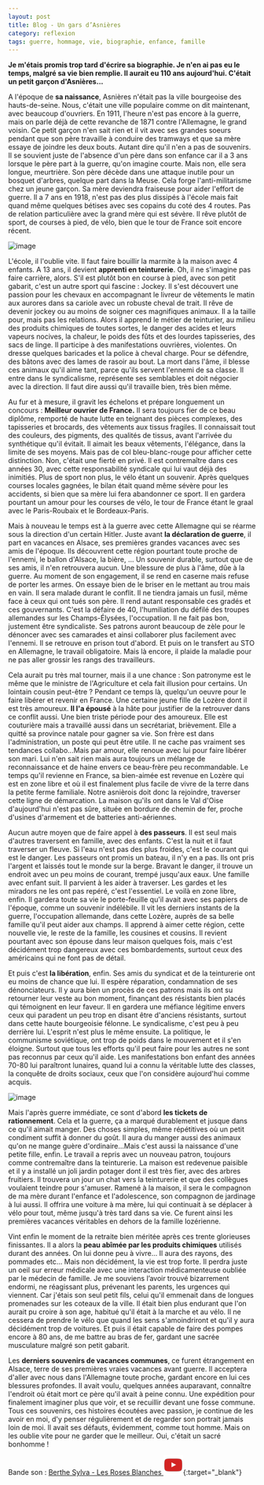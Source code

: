 ```yaml
---
layout: post
title: Blog - Un gars d’Asnières
category: reflexion
tags: guerre, hommage, vie, biographie, enfance, famille
---
```


**Je m'étais promis trop tard d'écrire sa biographie. Je n'en ai pas eu le temps, malgré sa vie bien remplie. Il aurait eu 110 ans aujourd'hui. C'était un petit garçon d'Asnières...**

A l'époque de **sa naissance**, Asnières n'était pas la ville bourgeoise des hauts-de-seine. Nous, c'était une ville populaire comme on dit maintenant, avec beaucoup d'ouvriers. En 1911, l'heure n'est pas encore à la guerre, mais on parle déjà de cette revanche de 1871 contre l'Allemagne, le grand voisin. Ce petit garçon n'en sait rien et il vit avec ses grandes soeurs pendant que son père travaille à conduire des tramways et que sa mère essaye de joindre les deux bouts. Autant dire qu'il n'en a pas de souvenirs. Il se souvient juste de l'absence d'un père dans son enfance car il a 3 ans lorsque le père part à la guerre, qu'on imagine courte. Mais non, elle sera longue, meurtrière. Son père décède dans une attaque inutile pour un bosquet d'arbres, quelque part dans la Meuse. Cela forge l'anti-militarisme chez un jeune garçon. Sa mère deviendra fraiseuse pour aider l'effort de guerre. Il a 7 ans en 1918, n'est pas des plus dissipés à l'école mais fait quand même quelques bétises avec ses copains du coté des 4 routes. Pas de relation particulière avec la grand mère qui est sévère. Il rêve plutôt de sport, de courses à pied, de vélo, bien que le tour de France soit encore récent.

![image](https://filedn.eu/llqi9IBxlYouGRXYG2xlROb/img/2021/asniere1910.jpg)

L'école, il l'oublie vite. Il faut faire bouillir la marmite à la maison avec 4 enfants. A 13 ans, il devient **apprenti en teinturerie**. Oh, il ne s'imagine pas faire carrière, alors. S'il est plutôt bon en course à pied, avec son petit gabarit, c'est un autre sport qui fascine : Jockey. Il s'est découvert une passion pour les chevaux en accompagnant le livreur de vêtements le matin aux aurores dans sa cariole avec un robuste cheval de trait. Il rêve de devenir jockey ou au moins de soigner ces magnifiques animaux. Il a la taille pour, mais pas les relations. Alors il apprend le métier de teinturier, au milieu des produits chimiques de toutes sortes, le danger des acides et leurs vapeurs nocives, la chaleur, le poids des fûts et des lourdes tapisseries, des sacs de linge. Il participe à des manifestations ouvrières, violentes. On dresse quelques baricades et la police à cheval charge. Pour se défendre, des bâtons avec des lames de rasoir au bout. La mort dans l'âme, il blesse ces animaux qu'il aime tant, parce qu'ils servent l'ennemi de sa classe. Il entre dans le syndicalisme, représente ses semblables et doit négocier avec la direction. Il faut dire aussi qu'il travaille bien, très bien même. 

Au fur et à mesure, il gravit les échelons et prépare longuement un concours : **Meilleur ouvrier de France.** Il sera toujours fier de ce beau diplôme, remporté de haute lutte en teignant des pièces complexes, des tapisseries et brocards, des vêtements aux tissus fragiles. Il connaissait tout des couleurs, des pigments, des qualités de tissus, avant l'arrivée du synthétique qu'il évitait. Il aimait les beaux vêtements, l'élégance, dans la limite de ses moyens. Mais pas de col bleu-blanc-rouge pour afficher cette distinction. Non, c'était une fierté en privé. Il est contremaître dans ces années 30, avec cette responsabilité syndicale qui lui vaut déjà des inimitiés. Plus de sport non plus, le vélo étant un souvenir. Après quelques courses locales gagnées, le bilan était quand même sévère pour les accidents, si bien que sa mère lui fera abandonner ce sport. Il en gardera pourtant un amour pour les courses de vélo, le tour de France étant le graal avec le Paris-Roubaix et le Bordeaux-Paris. 

Mais à nouveau le temps est à la guerre avec cette Allemagne qui se réarme sous la direction d'un certain Hitler. Juste avant **la déclaration de guerre**, il part en vacances en Alsace, ses premières grandes vacances avec ses amis de l'époque. Ils découvrent cette région pourtant toute proche de l'ennemi, le ballon d'Alsace, la bière, ... Un souvenir durable, surtout que de ses amis, il n'en retrouvera aucun. Une blessure de plus à l'âme, dûe à la guerre. Au moment de son engagement, il se rend en caserne mais refuse de porter les armes. On essaye bien de le briser en le mettant au trou mais en vain. Il sera malade durant le conflit. Il ne tiendra jamais un fusil, même face à ceux qui ont tués son père. Il rend autant responsable ces gradés et ces gouvernants. C'est la défaire de 40, l'humiliation du défilé des troupes allemandes sur les Champs-Élysées, l'occupation. Il ne fait pas bon, justement être syndicaliste. Ses patrons auront beaucoup de zèle pour le dénoncer avec ses camarades et ainsi collaborer plus facilement avec l'ennemi. Il se retrouve en prison tout d'abord. Et puis on le transfert au STO en Allemagne, le travail obligatoire. Mais là encore, il plaide la maladie pour ne pas aller grossir les rangs des travailleurs. 

Cela aurait pu très mal tourner, mais il a une chance : Son patronyme est le même que le ministre de l'Agriculture et cela fait illusion pour certains. Un lointain cousin peut-être ? Pendant ce temps là, quelqu'un oeuvre pour le faire libérer et revenir en France. Une certaine jeune fille de Lozère dont il est très amoureux. **Il l'a épousé** à la hâte pour justifier de la retrouver dans ce conflit aussi. Une bien triste période pour des amoureux. Elle est couturière mais a travaillé aussi dans un secrétariat, brièvement. Elle a quitté sa province natale pour gagner sa vie. Son frère est dans l'administration, un poste qui peut être utile. Il ne cache pas vraiment ses tendances collabo...Mais par amour, elle renoue avec lui pour faire libérer son mari. Lui n'en sait rien mais aura toujours un mélange de reconnaissance et de haine envers ce beau-frère peu recommandable. Le temps qu'il revienne en France, sa bien-aimée est revenue en Lozère qui est en zone libre et où il est finalement plus facile de vivre de la terre dans la petite ferme familiale. Notre asnièrois doit donc la rejoindre, traverser cette ligne de démarcation. La maison qu'ils ont dans le Val d'Oise d'aujourd'hui n'est pas sûre, située en bordure de chemin de fer, proche d'usines d'armement et de batteries anti-aériennes. 

Aucun autre moyen que de faire appel à **des passeurs**. Il est seul mais d'autres traversent en famille, avec des enfants. C'est la nuit et il faut traverser un fleuve. Si l'eau n'est pas des plus froides, c'est le courant qui est le danger. Les passeurs ont promis un bateau, il n'y en a pas. Ils ont pris l'argent et laissés tout le monde sur la berge. Bravant le danger, il trouve un endroit avec un peu moins de courant, trempé jusqu'aux eaux. Une famille avec enfant suit. Il parvient à les aider à traverser. Les gardes et les miradors ne les ont pas repéré, c'est l'essentiel. Le voilà en zone libre, enfin. Il gardera toute sa vie le porte-feuille qu'il avait avec ses papiers de l'époque, comme un souvenir indélébile. Il vit les derniers instants de la guerre, l'occupation allemande, dans cette Lozère, auprès de sa belle famille qu'il peut aider aux champs. Il apprend à aimer cette région, cette nouvelle vie, le reste de la famille, les cousines et cousins. Il revient pourtant avec son épouse dans leur maison quelques fois, mais c'est décidément trop dangereux avec ces bombardements, surtout ceux des américains qui ne font pas de détail.

Et puis c'est **la libération**, enfin. Ses amis du syndicat et de la teinturerie ont eu moins de chance que lui. Il espère réparation, condamnation de ses dénonciateurs. Il y aura bien un procès de ces patrons mais ils ont su retourner leur veste au bon moment, finançant des résistants bien placés qui témoignent en leur faveur. Il en gardera une méfiance légitime envers ceux qui paradent un peu trop en disant être d'anciens résistants, surtout dans cette haute bourgeoisie félonne. Le syndicalisme, c'est peu à peu derrière lui. L'esprit n'est plus le même ensuite. La politique, le communisme soviétique, ont trop de poids dans le mouvement et il s'en éloigne. Surtout que tous les efforts qu'il peut faire pour les autres ne sont pas reconnus par ceux qu'il aide. Les manifestations bon enfant des années 70-80 lui paraîtront lunaires, quand lui a connu la véritable lutte des classes, la conquête de droits sociaux, ceux que l'on considère aujourd'hui comme acquis. 

![image](https://filedn.eu/llqi9IBxlYouGRXYG2xlROb/img/2021/teinturerie3.jpg)

Mais l'après guerre immédiate, ce sont d'abord **les tickets de rationnement**. Cela et la guerre, ça a marqué durablement et jusque dans ce qu'il aimait manger. Des choses simples, même répétitives où un petit condiment suffit à donner du goût. Il aura du manger aussi des animaux qu'on ne mange guère d'ordinaire...Mais c'est aussi la naissance d'une petite fille, enfin. Le travail a repris avec un nouveau patron, toujours comme contremaître dans la teinturerie. La maison est redevenue paisible et il y a installé un joli jardin potager dont il est très fier, avec des arbres fruitiers. Il trouvera un jour un chat vers la teinturerie et que des collègues voulaient teindre pour s'amuser. Ramené à la maison, il sera le compagnon de ma mère durant l'enfance et l'adolescence, son compagnon de jardinage à lui aussi. Il offrira une voiture à ma mère, lui qui continuait à se déplacer à vélo pour tout, même jusqu'à très tard dans sa vie. Ce furent ainsi les premières vacances véritables en dehors de la famille lozérienne. 

Vint enfin le moment de la retraite bien méritée après ces trente glorieuses finissantes. Il a alors la **peau abîmée par les produits chimiques** utilisés durant des années. On lui donne peu à vivre... Il aura des rayons, des pommades etc... Mais non décidément, la vie est trop forte. Il perdra juste un oeil sur erreur médicale avec une interaction médicamenteuse oubliée par le médecin de famille. Je me souviens l’avoir trouvé bizarrement endormi, ne réagissant plus, prévenant les parents, les urgences qui viennent. Car j'étais son seul petit fils, celui qu'il emmenait dans de longues promenades sur les coteaux de la ville. Il était bien plus endurant que l'on aurait pu croire à son age, habitué qu'il était à la marche et au vélo. Il ne cessera de prendre le vélo que quand les sens s'amoindriront et qu'il y aura décidément trop de voitures. Et puis il était capable de faire des pompes encore à 80 ans, de me battre au bras de fer, gardant une sacrée musculature malgré son petit gabarit. 

Les **derniers souvenirs de vacances communes**, ce furent étrangement en Alsace, terre de ses premières vraies vacances avant guerre. Il acceptera d'aller avec nous dans l'Allemagne toute proche, gardant encore en lui ces blessures profondes. Il avait voulu, quelques années auparavant, connaître l'endroit où était mort ce père qu'il avait à peine connu. Une expédition pour finalement imaginer plus que voir, et se recuillir devant une fosse commune. Tous ces souvenirs, ces histoires écoutées avec passion, je continue de les avoir en moi, d'y penser régulièrement et de regarder son portrait jamais loin de moi. Il avait ses défauts, évidemment, comme tout homme. Mais on les oublie vite pour ne garder que le meilleur. Oui, c'était un sacré bonhomme !

Bande son : [Berthe Sylva - Les Roses Blanches ![video](/images/youtube.png)](https://www.youtube.com/watch?v=VQ0i10XX6G0){:target="_blank"}
